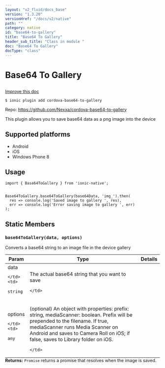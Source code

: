 ```yaml
---
layout: "v2_fluid/docs_base"
version: "1.3.20"
versionHref: "/docs/v2/native"
path: ""
category: native
id: "base64-to-gallery"
title: "Base64 To Gallery"
header_sub_title: "Class in module "
doc: "Base64 To Gallery"
docType: "class"
---
```









<h1 class="api-title">

  
  Base64 To Gallery
  

  

  

</h1>

<a class="improve-v2-docs" href="http://github.com/driftyco/ionic-native/edit/master/src/plugins/base64togallery.ts#L0">
  Improve this doc
</a>





<!-- decorators -->


<pre><code>$ ionic plugin add cordova-base64-to-gallery</code></pre>
<p>Repo:
  <a href="https://github.com/Nexxa/cordova-base64-to-gallery">
    https://github.com/Nexxa/cordova-base64-to-gallery
  </a>
</p>

<!-- description -->

<p>This plugin allows you to save base64 data as a png image into the device</p>


<!-- @platforms tag -->
<h2>Supported platforms</h2>

<ul>
  <li>Android</li>
  
  <li>iOS</li>
  
  <li>Windows Phone 8</li>
  </ul>

<!-- @platforms tag end -->


<!-- @usage tag -->

<h2>Usage</h2>

<pre><code class="lang-typescript">import { Base64ToGallery } from &#39;ionic-native&#39;;


Base64ToGallery.base64ToGallery(base64Data, &#39;img_&#39;).then(
  res =&gt; console.log(&#39;Saved image to gallery &#39;, res),
  err =&gt; console.log(&#39;Error saving image to gallery &#39;, err)
);
</code></pre>




<!-- @property tags -->
<h2>Static Members</h2>
<div id="base64ToGallery"></div>
<h3><code>base64ToGallery(data,&nbsp;options)</code>
  
</h3>



Converts a base64 string to an image file in the device gallery


<table class="table param-table" style="margin:0;">
  <thead>
  <tr>
    <th>Param</th>
    <th>Type</th>
    <th>Details</th>
  </tr>
  </thead>
  <tbody>
  
  <tr>
    <td>
      data
      
      
    </td>
    <td>
      
<code>string</code>
    </td>
    <td>
      <p>The actual base64 string that you want to save</p>

      
    </td>
  </tr>
  
  <tr>
    <td>
      options
      
      
    </td>
    <td>
      
<code>any</code>
    </td>
    <td>
      <p>(optional) An object with properties: prefix: string, mediaScanner: boolean. Prefix will be prepended to the filename. If true, mediaScanner runs Media Scanner on Android and saves to Camera Roll on iOS; if false, saves to Library folder on iOS.</p>

      
    </td>
  </tr>
  
  </tbody>
</table>





<div class="return-value" markdown="1">
  <i class="icon ion-arrow-return-left"></i>
  <b>Returns:</b> 
<code>Promise</code> returns a promise that resolves when the image is saved.
</div>




<!-- methods on the class -->

<!-- related link --><!-- end content block -->


<!-- end body block -->

